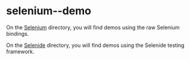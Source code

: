 # selenium--demo

On the [Selenium](./selenium) directory, you will find demos using the raw Selenium bindings.

On the [Selenide](./selenide) directory, you will find demos using the Selenide testing framework.
